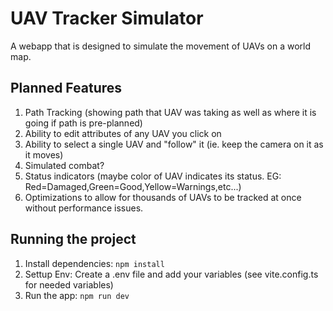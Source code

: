 # UAV Tracker Simulator
A webapp that is designed to simulate the movement of UAVs on a world map.

## Planned Features
1. Path Tracking (showing path that UAV was taking as well as where it is going if path is pre-planned)
2. Ability to edit attributes of any UAV you click on
3. Ability to select a single UAV and "follow" it (ie. keep the camera on it as it moves)
4. Simulated combat?
5. Status indicators (maybe color of UAV indicates its status. EG: Red=Damaged,Green=Good,Yellow=Warnings,etc...)
6. Optimizations to allow for thousands of UAVs to be tracked at once without performance issues.

## Running the project
1. Install dependencies:
   `npm install`
2. Settup Env:
   Create a .env file and add your variables (see vite.config.ts for needed variables)
2. Run the app:
   `npm run dev`
